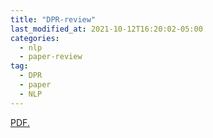 ```yaml
---
title: "DPR-review"
last_modified_at: 2021-10-12T16:20:02-05:00
categories:
  - nlp
  - paper-review
tag:
  - DPR
  - paper
  - NLP
---
```


<a href="//baektree.github.io/assets/pdf/DPR paper.pdf" target="_blank">PDF.</a>
